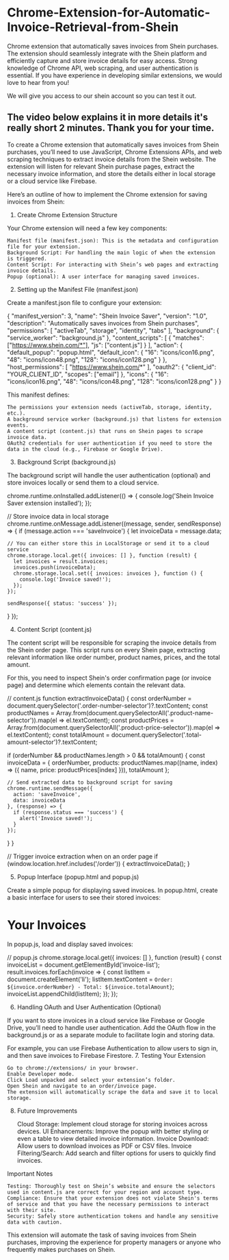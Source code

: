 # Chrome-Extension-for-Automatic-Invoice-Retrieval-from-Shein
Chrome extension that automatically saves invoices from Shein purchases. The extension should seamlessly integrate with the Shein platform and efficiently capture and store invoice details for easy access. Strong knowledge of Chrome API, web scraping, and user authentication is essential. If you have experience in developing similar extensions, we would love to hear from you!

We will give you access to our shein account so you can test it out.

The video below explains it in more details it's really short 2 minutes. Thank you for your time.
-----------------
To create a Chrome extension that automatically saves invoices from Shein purchases, you’ll need to use JavaScript, Chrome Extensions APIs, and web scraping techniques to extract invoice details from the Shein website. The extension will listen for relevant Shein purchase pages, extract the necessary invoice information, and store the details either in local storage or a cloud service like Firebase.

Here’s an outline of how to implement the Chrome extension for saving invoices from Shein:
1. Create Chrome Extension Structure

Your Chrome extension will need a few key components:

    Manifest file (manifest.json): This is the metadata and configuration file for your extension.
    Background Script: For handling the main logic of when the extension is triggered.
    Content Script: For interacting with Shein’s web pages and extracting invoice details.
    Popup (optional): A user interface for managing saved invoices.

2. Setting up the Manifest File (manifest.json)

Create a manifest.json file to configure your extension:

{
  "manifest_version": 3,
  "name": "Shein Invoice Saver",
  "version": "1.0",
  "description": "Automatically saves invoices from Shein purchases",
  "permissions": [
    "activeTab",
    "storage",
    "identity",
    "tabs"
  ],
  "background": {
    "service_worker": "background.js"
  },
  "content_scripts": [
    {
      "matches": ["https://www.shein.com/*"],
      "js": ["content.js"]
    }
  ],
  "action": {
    "default_popup": "popup.html",
    "default_icon": {
      "16": "icons/icon16.png",
      "48": "icons/icon48.png",
      "128": "icons/icon128.png"
    }
  },
  "host_permissions": [
    "https://www.shein.com/*"
  ],
  "oauth2": {
    "client_id": "YOUR_CLIENT_ID",
    "scopes": ["email"]
  },
  "icons": {
    "16": "icons/icon16.png",
    "48": "icons/icon48.png",
    "128": "icons/icon128.png"
  }
}

This manifest defines:

    The permissions your extension needs (activeTab, storage, identity, etc.).
    A background service worker (background.js) that listens for extension events.
    A content script (content.js) that runs on Shein pages to scrape invoice data.
    OAuth2 credentials for user authentication if you need to store the data in the cloud (e.g., Firebase or Google Drive).

3. Background Script (background.js)

The background script will handle the user authentication (optional) and store invoices locally or send them to a cloud service.

chrome.runtime.onInstalled.addListener(() => {
  console.log('Shein Invoice Saver extension installed');
});

// Store invoice data in local storage
chrome.runtime.onMessage.addListener((message, sender, sendResponse) => {
  if (message.action === 'saveInvoice') {
    let invoiceData = message.data;
    
    // You can either store this in LocalStorage or send it to a cloud service
    chrome.storage.local.get({ invoices: [] }, function (result) {
      let invoices = result.invoices;
      invoices.push(invoiceData);
      chrome.storage.local.set({ invoices: invoices }, function () {
        console.log('Invoice saved!');
      });
    });

    sendResponse({ status: 'success' });
  }
});

4. Content Script (content.js)

The content script will be responsible for scraping the invoice details from the Shein order page. This script runs on every Shein page, extracting relevant information like order number, product names, prices, and the total amount.

For this, you need to inspect Shein's order confirmation page (or invoice page) and determine which elements contain the relevant data.

// content.js
function extractInvoiceData() {
  const orderNumber = document.querySelector('.order-number-selector')?.textContent;
  const productNames = Array.from(document.querySelectorAll('.product-name-selector')).map(el => el.textContent);
  const productPrices = Array.from(document.querySelectorAll('.product-price-selector')).map(el => el.textContent);
  const totalAmount = document.querySelector('.total-amount-selector')?.textContent;

  if (orderNumber && productNames.length > 0 && totalAmount) {
    const invoiceData = {
      orderNumber,
      products: productNames.map((name, index) => ({
        name,
        price: productPrices[index]
      })),
      totalAmount
    };

    // Send extracted data to background script for saving
    chrome.runtime.sendMessage({
      action: 'saveInvoice',
      data: invoiceData
    }, (response) => {
      if (response.status === 'success') {
        alert('Invoice saved!');
      }
    });
  }
}

// Trigger invoice extraction when on an order page
if (window.location.href.includes('/order')) {
  extractInvoiceData();
}

5. Popup Interface (popup.html and popup.js)

Create a simple popup for displaying saved invoices. In popup.html, create a basic interface for users to see their stored invoices:

<!DOCTYPE html>
<html lang="en">
<head>
  <meta charset="UTF-8">
  <meta name="viewport" content="width=device-width, initial-scale=1.0">
  <title>Invoices</title>
</head>
<body>
  <h1>Your Invoices</h1>
  <ul id="invoice-list"></ul>
  <script src="popup.js"></script>
</body>
</html>

In popup.js, load and display saved invoices:

// popup.js
chrome.storage.local.get({ invoices: [] }, function (result) {
  const invoiceList = document.getElementById('invoice-list');
  result.invoices.forEach(invoice => {
    const listItem = document.createElement('li');
    listItem.textContent = `Order: ${invoice.orderNumber} - Total: ${invoice.totalAmount}`;
    invoiceList.appendChild(listItem);
  });
});

6. Handling OAuth and User Authentication (Optional)

If you want to store invoices in a cloud service like Firebase or Google Drive, you’ll need to handle user authentication. Add the OAuth flow in the background.js or as a separate module to facilitate login and storing data.

For example, you can use Firebase Authentication to allow users to sign in, and then save invoices to Firebase Firestore.
7. Testing Your Extension

    Go to chrome://extensions/ in your browser.
    Enable Developer mode.
    Click Load unpacked and select your extension’s folder.
    Open Shein and navigate to an order/invoice page.
    The extension will automatically scrape the data and save it to local storage.

8. Future Improvements

    Cloud Storage: Implement cloud storage for storing invoices across devices.
    UI Enhancements: Improve the popup with better styling or even a table to view detailed invoice information.
    Invoice Download: Allow users to download invoices as PDF or CSV files.
    Invoice Filtering/Search: Add search and filter options for users to quickly find invoices.

Important Notes

    Testing: Thoroughly test on Shein’s website and ensure the selectors used in content.js are correct for your region and account type.
    Compliance: Ensure that your extension does not violate Shein's terms of service and that you have the necessary permissions to interact with their site.
    Security: Safely store authentication tokens and handle any sensitive data with caution.

This extension will automate the task of saving invoices from Shein purchases, improving the experience for property managers or anyone who frequently makes purchases on Shein.
